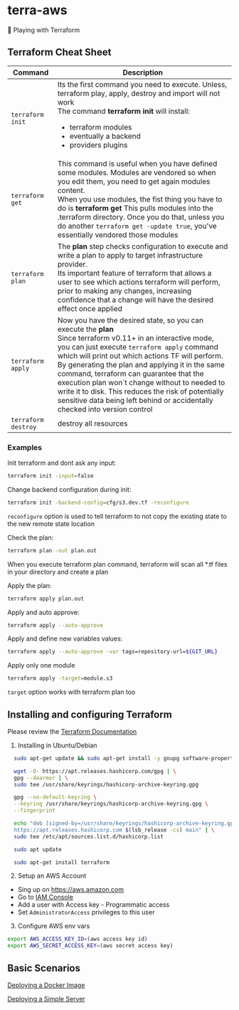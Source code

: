 # terra-aws

:rocket: Playing with Terraform

## Terraform Cheat Sheet
| Command |  Description|
| --- | --- |
| `terraform init`|  Its the first command you need to execute. Unless, terraform play, apply, destroy and import will not work <br>The command **terraform init** will install: <ul><li>terraform modules</li><li>eventually a backend</li><li>providers plugins</li></ul>|
| `terraform get` | This command is useful when you have defined some modules. Modules are vendored so when you edit them, you need to get again modules content. <br>When you use modules, the fist thing you have to do is  **terraform get** This pulls modules into the .terraform directory. Once you do that, unless you do another ```terraform get -update true```, you've essentially vendored those modules| 
| `terraform plan` | The **plan** step checks configuration to execute and write a plan to apply to target infrastructure provider. <br> Its important feature of terraform that allows a user to see which actions terraform will perform, prior to making any changes, increasing confidence that a change will have the desired effect once applied|
| `terraform apply` | Now you have the desired state, so you can execute the **plan** <br> Since terraform v0.11+ in an interactive mode, you can just execute `terraform apply` command which will print out which actions TF will perform.<br>By generating the plan and applying it in the same command, terraform can guarantee that the execution plan won´t change without to needed to write it to disk. This reduces the risk of potentially sensitive data being left behind or accidentally checked into version control  |
`terraform destroy` |destroy all resources|


### Examples

Init terraform and dont ask any input:
```sh 
terraform init -input=false
```

Change backend configuration during init:

```sh
terraform init -backend-config=cfg/s3.dev.tf -reconfigure
```
`reconfigure` option is used to tell terraform to not copy the existing state to the new remote state location

Check the plan:
```sh 
terraform plan -out plan.out
```
 When you execute terraform plan command, terraform will scan all *.tf files in your directory and create a plan

Apply the plan:
```sh 
terraform apply plan.out
```

Apply and auto approve:
```sh 
terraform apply --auto-approve
```

Apply and define new variables values:
```sh 
terraform apply --auto-approve -var tags=repository-url=${GIT_URL}
```
Apply only one module
```sh 
terraform apply -target=module.s3
```

`target` option works with terraform plan too


##  Installing and configuring Terraform
Please review the [Terraform Documentation](https://developer.hashicorp.com/terraform/tutorials/aws-get-started/install-cli?in=terraform%2Faws-get-started)

1. Installing in Ubuntu/Debian

```sh
  sudo apt-get update && sudo apt-get install -y gnupg software-properties-common
```
```sh
  wget -O- https://apt.releases.hashicorp.com/gpg | \
  gpg --dearmor | \
  sudo tee /usr/share/keyrings/hashicorp-archive-keyring.gpg
```
```sh
  gpg --no-default-keyring \
  --keyring /usr/share/keyrings/hashicorp-archive-keyring.gpg \
  --fingerprint
```
```sh 
  echo "deb [signed-by=/usr/share/keyrings/hashicorp-archive-keyring.gpg] \
  https://apt.releases.hashicorp.com $(lsb_release -cs) main" | \
  sudo tee /etc/apt/sources.list.d/hashicorp.list
```
```sh
  sudo apt update
  ```
```sh  
  sudo apt-get install terraform
```

2. Setup an AWS Account

* Sing up on https://aws.amazon.com
* Go to [IAM Console](https://amzn.to/33fM2jf)
* Add a user with Access key - Programmatic access
* Set `AdministratorAccess` privileges to this user

3. Configure AWS env vars

```sh
export AWS_ACCESS_KEY_ID=(aws access key id)
export AWS_SECRET_ACCESS_KEY=(aws secret access key)
```

## Basic Scenarios

[Deploying a Docker Image](/docker/docker.md)

[Deploying a Simple Server](/simple/simple.md)

